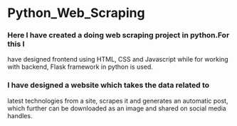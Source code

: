 # Python_Web_Scraping

### Here I have created a doing web scraping project in python.For this I
have designed frontend using HTML, CSS and Javascript
while for working with backend, Flask framework in python
is used.
### I have designed a website which takes the data related to
latest technologies from a site, scrapes it and generates an
automatic post, which further can be downloaded as an
image and shared on social media handles.
